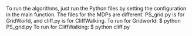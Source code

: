 To run the algorithms, just run the Python files by setting the configuration in the main function. The files for the MDPs are different. PS_grid.py is for GridWorld, and cliff.py is for CliffWalking.
To run for Gridworld: $ python PS_grid.py
To run for CliffWalking: $ python cliff.py
